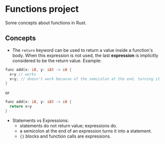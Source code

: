 # Functions project
Some concepts about functions in Rust.

## Concepts
- The `return` keyword can be used to return a value inside a function's body.
When this expression is not used, the last <b>expression</b> is implicitly
considered to be the return value.
Example:
```rust
func add(x: i8, y: i8) -> i8 {
  x+y // works
  x+y; // doesn't work because of the semicolon at the end, turning it into a statement and not a expression
}
```
or
```rust
func add(x: i8, y: i8) -> i8 {
  return x+y
}
```
- Statements vs Expressions:
  - statements do not return value; expressions do.
  - a semicolon at the end of an expression turns it into a statement.
  - `{}` blocks and function calls are expressions.